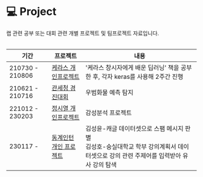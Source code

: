 💻 Project
====================
랩 관련 공부 또는 대회 관련 개별 프로젝트 및 팀프로젝트 자료입니다.
<br><br>


|기간|프로젝트|내용|
|----|----|----|
|210730 - 210806|[케라스 개인프로젝트](https://github.com/ssu-humane/Project/tree/main/%EC%BC%80%EB%9D%BC%EC%8A%A4_%EA%B0%9C%EC%9D%B8%ED%94%84%EB%A1%9C%EC%A0%9D%ED%8A%B8)|'케라스 창시자에게 배운 딥러닝' 책을 공부한 후, 각자 keras를 사용해 2주간 진행|
|210621 - 210716|[관세청 경진대회](https://github.com/ssu-humane/Project/tree/main/%EA%B4%80%EC%84%B8%EC%B2%AD_%EA%B2%BD%EC%A7%84%EB%8C%80%ED%9A%8C)|우범화물 예측 탐지|
|221012 - 230203|[정시열 개인프로젝트](https://github.com/ssu-humane/Project/tree/main/%EC%A0%95%EC%8B%9C%EC%97%B4_%EA%B0%9C%EC%9D%B8%ED%94%84%EB%A1%9C%EC%A0%9D%ED%8A%B8)|감성분석 프로젝트|
|230117 - |[동계인턴 개인 프로젝트](https://github.com/ssu-humane/Project/tree/main/%EC%A0%95%EC%8B%9C%EC%97%B4_%EA%B0%9C%EC%9D%B8%ED%94%84%EB%A1%9C%EC%A0%9D%ED%8A%B8)|김성윤-캐글 데이터셋으로 스팸 메시지 판별<br>김성호-숭실대학교 학부 강의계획서 데이터셋으로 강의 관련 주제어를 입력받아 유사 강의 탐색|
